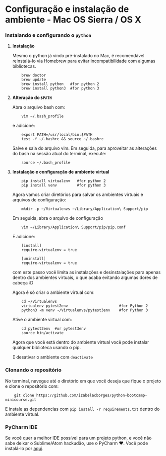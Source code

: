 # Configuração e instalação de ambiente - Mac OS Sierra / OS X

### Instalando e configurando o `python`
1. __Instalação__
    
    Mesmo o python já vindo pré-instalado no Mac, é recomendável reinstalá-lo via Homebrew para evitar incompatibilidade com algumas bibliotecas.
    ```shell
        brew doctor
        brew update
        brew install python   #for python 2
        brew install python3  #for python 3
    ```
2. __Alteração do `$PATH`__

    Abra o arquivo bash com:
    ```shell
        vim ~/.bash_profile
    ```
    e adicione:
    ```shell
        export PATH=/usr/local/bin:$PATH
        test -f ~/.bashrc && source ~/.bashrc
    ```
    Salve e saia do arquivo vim. Em seguida, para aproveitar as alterações do bash na sessão atual do terminal, execute:
    ```shell
        source ~/.bash_profile
    ```
3. __Instalação e configuração de ambiente virtual__
    
    ```shell
        pip install virtualenv   #for python 2
        pip install venv         #for python 3
    ```
    Agora vamos criar diretórios para salvar os ambientes virtuais e arquivos de configuração:
    ```shell
        mkdir -p ~/Virtualenvs ~/Library/Application\ Support/pip
    ```
    Em seguida, abra o arquivo de configuração
    ```shell
        vim ~/Library/Application\ Support/pip/pip.conf
    ```
    E adicione:
    ```shell
        [install]
        require-virtualenv = true

        [uninstall]
        require-virtualenv = true
    ```
    com este passo você limita as instalações e desinstalações para apenas dentro dos ambientes virtuais, o que acaba evitando algumas dores de cabeça :D
    
    Agora é só criar o ambiente virtual com:
    ```shell
        cd ~/Virtualenvs
        virtualenv pytest2env                       #for Python 2
        python3 -m venv ~/Virtualenvs/pytest3env    #for Python 3
    ```
    Ative o ambiente virtual com: 
    ```shell
        cd pytest2env  #or pytest3env
        source bin/activate
    ```
    Agora que você está dentro do ambiente virtual você pode instalar qualquer biblioteca usando o pip.
    
    E desativar o ambiente com `deactivate`

### Clonando o repositório
No terminal, navegue até o diretório em que você deseja que fique o projeto e clone o repositório com:
```shell
    git clone https://github.com/izabelacborges/python-bootcamp-minicourse.git
```
E instale as dependencias com `pip install -r requirements.txt` dentro do ambiente virtual.

### PyCharm IDE
Se você quer a melhor IDE possível para um projeto python, e você não sabe deixar o Sublime/Atom hackudão, use o PyCharm :heart:. Você pode instalá-lo por [aqui](https://www.jetbrains.com/pycharm/download/).